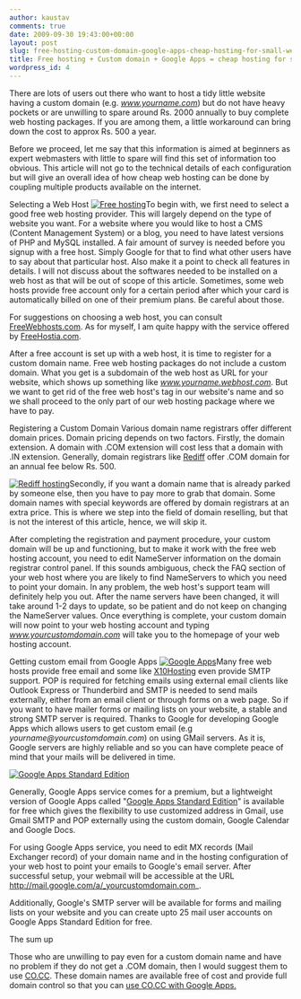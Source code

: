 ```yaml
---
author: kaustav
comments: true
date: 2009-09-30 19:43:00+00:00
layout: post
slug: free-hosting-custom-domain-google-apps-cheap-hosting-for-small-websites
title: Free hosting + Custom domain + Google Apps = cheap hosting for small websites
wordpress_id: 4
---
```


There are lots of users out there who want to host a tidy little website having a custom domain (e.g. _www.yourname.com_) but do not have heavy pockets or are unwilling to spare around Rs. 2000 annually to buy complete web hosting packages. If you are among them, a little workaround can bring down the cost to approx Rs. 500 a year.

Before we proceed, let me say that this information is aimed at beginners as expert webmasters with little to spare will find this set of information too obvious. This article will not go to the technical details of each configuration but will give an overall idea of how cheap web hosting can be done by coupling multiple products available on the internet.<!-- more -->

Selecting a Web Host
[![Free hosting](http://2.bp.blogspot.com/_cTMwx-Cbjjo/SsOuh3XBnDI/AAAAAAAAADA/J3DAS9zm06Y/s320/FreeHostiaFreeHosting.JPG)](http://2.bp.blogspot.com/_cTMwx-Cbjjo/SsOuh3XBnDI/AAAAAAAAADA/J3DAS9zm06Y/s1600-h/FreeHostiaFreeHosting.JPG)To begin with, we first need to select a good free web hosting provider. This will largely depend on the type of website you want. For a website where you would like to host a CMS (Content Management System) or a blog, you need to have latest versions of PHP and MySQL installed. A fair amount of survey is needed before you signup with a free host. Simply Google for that to find what other users have to say about that particular host. Also make it a point to check all features in details. I will not discuss about the softwares needed to be installed on a web host as that will be out of scope of this article. Sometimes, some web hosts provide free account only for a certain period after which your card is automatically billed on one of their premium plans. Be careful about those.

For suggestions on choosing a web host, you can consult [FreeWebhosts.com](http://www.free-webhosts.com/search-webhosts.php). As for myself, I am quite happy with the service offered by [FreeHostia.com](http://freehostia.com/).

After a free account is set up with a web host, it is time to register for a custom domain name. Free web hosting packages do not include a custom domain. What you get is a subdomain of the web host as URL for your website, which shows up something like _www.yourname.webhost.com_. But we want to get rid of the free web host's tag in our website's name and so we shall proceed to the only part of our web hosting package where we have to pay.

Registering a Custom Domain
Various domain name registrars offer different domain prices. Domain pricing depends on two factors. Firstly, the domain extension. A domain with .COM extension will cost less that a domain with .IN extension. Generally, domain registrars like [Rediff](http://hosting.rediff.com/domain-register) offer .COM domain for an annual fee below Rs. 500.

[![Rediff hosting](http://2.bp.blogspot.com/_cTMwx-Cbjjo/SsOtXl7eCDI/AAAAAAAAAC4/s0UbpxaM9_o/s320/Rediffhosting.JPG)](http://2.bp.blogspot.com/_cTMwx-Cbjjo/SsOtXl7eCDI/AAAAAAAAAC4/s0UbpxaM9_o/s1600-h/Rediffhosting.JPG)Secondly, if you want a domain name that is already parked by someone else, then you have to pay more to grab that domain. Some domain names with special keywords are offered by domain registrars at an extra price. This is where we step into the field of domain reselling, but that is not the interest of this article, hence, we will skip it.

After completing the registration and payment procedure, your custom domain will be up and functioning, but to make it work with the free web hosting account, you need to edit NameServer information on the domain registrar control panel. If this sounds ambiguous, check the FAQ section of your web host where you are likely to find NameServers to which you need to point your domain. In any problem, the web host's support team will definitely help you out. After the name servers have been changed, it will take around 1-2 days to update, so be patient and do not keep on changing the NameServer values. Once everything is complete, your custom domain will now point to your web hosting account and typing _www.yourcustomdomain.com_ will take you to the homepage of your web hosting account.

Getting custom email from Google Apps
[![Google Apps](http://3.bp.blogspot.com/_cTMwx-Cbjjo/SsO17xQW8DI/AAAAAAAAADI/Z2mOAx1_tVU/s400/GoogleAppsLogo.JPG)](http://3.bp.blogspot.com/_cTMwx-Cbjjo/SsO17xQW8DI/AAAAAAAAADI/Z2mOAx1_tVU/s1600-h/GoogleAppsLogo.JPG)Many free web hosts provide free email and some like [X10Hosting](http://x10hosting.com/freehosting.php) even provide SMTP support. POP is required for fetching emails using external email clients like Outlook Express or Thunderbird and SMTP is needed to send mails externally, either from an email client or through forms on a web page. So if you want to have mailer forms or mailing lists on your website, a stable and strong SMTP server is required. Thanks to Google for developing Google Apps which allows users to get custom email (e.g _yourname@yourcustomdomain.com_) on using GMail servers. As it is, Google servers are highly reliable and so you can have complete peace of mind that your mails will be delivered in time.


[![Google Apps Standard Edition](http://4.bp.blogspot.com/_cTMwx-Cbjjo/SsO2UACi4lI/AAAAAAAAADQ/EIgGwi8rDGg/s200/GoogleAppsStandardEdition.JPG)](http://4.bp.blogspot.com/_cTMwx-Cbjjo/SsO2UACi4lI/AAAAAAAAADQ/EIgGwi8rDGg/s1600-h/GoogleAppsStandardEdition.JPG)


Generally, Google Apps service comes for a premium, but a lightweight version of Google Apps called "[Google Apps Standard Edition](http://www.google.com/apps/intl/en/group/index.html)" is available for free which gives the flexibility to use customized address in Gmail, use Gmail SMTP and POP externally using the custom domain, Google Calendar and Google Docs.

For using Google Apps service, you need to edit MX records (Mail Exchanger record) of your domain name and in the hosting configuration of your web host to point your emails to Google's email server. After successful setup, your webmail will be accessible at the URL http://mail.google.com/a/_yourcustomdomain.com_.

Additionally, Google's SMTP server will be available for forms and mailing lists on your website and you can create upto 25 mail user accounts on Google Apps Standard Edition for free.

The sum up

Those who are unwilling to pay even for a custom domain name and have no problem if they do not get a .COM domain, then I would suggest them to use [CO.CC](http://co.cc/). These domain names are available free of cost and provide full domain control so that you can [use CO.CC with Google Apps. ](http://www.co.cc/google_apps/google_apps.php)
